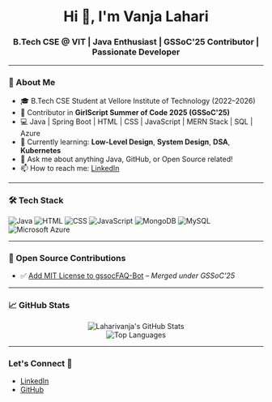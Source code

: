 <h1 align="center">Hi 👋, I'm Vanja Lahari</h1>
<h3 align="center">B.Tech CSE @ VIT | Java Enthusiast | GSSoC'25 Contributor | Passionate Developer</h3>

---

### 💫 About Me

- 🎓 B.Tech CSE Student at Vellore Institute of Technology (2022–2026)
- 🚀 Contributor in **GirlScript Summer of Code 2025 (GSSoC'25)**
- 💻 Java | Spring Boot | HTML | CSS | JavaScript | MERN Stack | SQL | Azure
- 🌱 Currently learning: **Low-Level Design**, **System Design**, **DSA**, **Kubernetes**
- 💬 Ask me about anything Java, GitHub, or Open Source related!
- 📫 How to reach me: [LinkedIn](https://www.linkedin.com/in/lahari-vanja)

---

### 🛠️ Tech Stack

![Java](https://img.shields.io/badge/Java-ED8B00?style=for-the-badge&logo=java&logoColor=white)
![HTML](https://img.shields.io/badge/HTML5-E34F26?style=for-the-badge&logo=html5&logoColor=white)
![CSS](https://img.shields.io/badge/CSS3-1572B6?style=for-the-badge&logo=css3&logoColor=white)
![JavaScript](https://img.shields.io/badge/JavaScript-F7DF1E?style=for-the-badge&logo=javascript&logoColor=black)
![MongoDB](https://img.shields.io/badge/MongoDB-4EA94B?style=for-the-badge&logo=mongodb&logoColor=white)
![MySQL](https://img.shields.io/badge/MySQL-00758F?style=for-the-badge&logo=mysql&logoColor=white)
![Microsoft Azure](https://img.shields.io/badge/Azure-0078D4?style=for-the-badge&logo=microsoft-azure&logoColor=white)

---

### 🌟 Open Source Contributions

- ✅ [Add MIT License to gssocFAQ-Bot](https://github.com/piyushpatelcodes/gssocFAQ-Bot/pull/36) – *Merged under GSSoC'25*

---

### 📈 GitHub Stats

<p align="center">
  <img src="https://github-readme-stats.vercel.app/api?username=Laharivanja&show_icons=true&theme=radical" alt="Laharivanja's GitHub Stats" />
  <br/>
  <img src="https://github-readme-stats.vercel.app/api/top-langs/?username=Laharivanja&layout=compact&theme=radical" alt="Top Languages" />
</p>

---

### Let's Connect 🤝

- [LinkedIn](https://www.linkedin.com/in/your-profile)
- [GitHub](https://github.com/Laharivanja)

